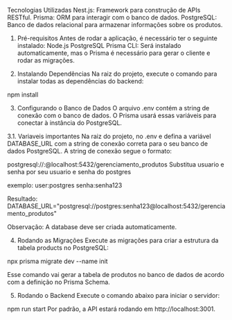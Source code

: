 
Tecnologias Utilizadas
Nest.js: Framework para construção de APIs RESTful.
Prisma: ORM para interagir com o banco de dados.
PostgreSQL: Banco de dados relacional para armazenar informações sobre os produtos.

1. Pré-requisitos
Antes de rodar a aplicação, é necessário ter o seguinte instalado:
Node.js
PostgreSQL
Prisma CLI: Será instalado automaticamente, mas o Prisma é necessário para gerar o cliente e rodar as migrações.


2. Instalando Dependências
Na raiz do projeto, execute o comando para instalar todas as dependências do backend:

npm install

3. Configurando o Banco de Dados
O arquivo .env contém a string de conexão com o banco de dados. O Prisma usará essas variáveis para conectar à instância do PostgreSQL.

3.1. Variaveis importantes
Na raiz do projeto, no .env e defina a variável DATABASE_URL com a string de conexão correta para o seu banco de dados PostgreSQL. A string de conexão segue o formato:

postgresql://<usuario>:<senha>@localhost:5432/gerenciamento_produtos
Substitua usuario e senha por seu usuario e senha do postgres

exemplo:
user:postgres
senha:senha123

Resultado:
DATABASE_URL="postgresql://postgres:senha123@localhost:5432/gerenciamento_produtos"

Observação: A database deve ser criada automaticamente.

4. Rodando as Migrações
Execute as migrações para criar a estrutura da tabela products no PostgreSQL:

npx prisma migrate dev --name init

Esse comando vai gerar a tabela de produtos no banco de dados de acordo com a definição no Prisma Schema.

5. Rodando o Backend
Execute o comando abaixo para iniciar o servidor:

npm run start
Por padrão, a API estará rodando em http://localhost:3001.
